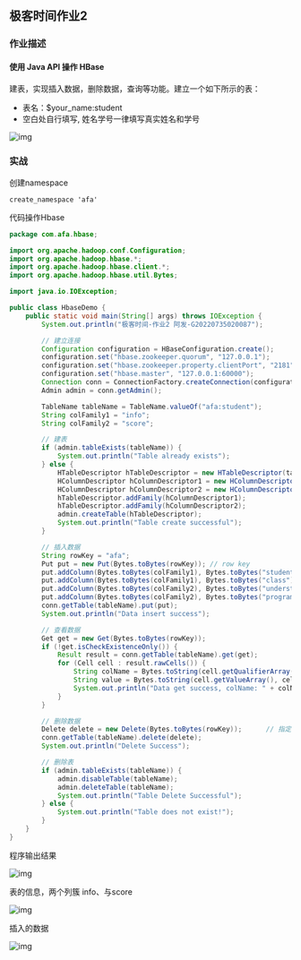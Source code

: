 ## 极客时间作业2

### 作业描述

#### 使用 Java API 操作 HBase

建表，实现插入数据，删除数据，查询等功能。建立一个如下所示的表：

- 表名：$your_name:student
- 空白处自行填写, 姓名学号一律填写真实姓名和学号

![img](https://typora-mac-alpha.oss-cn-shanghai.aliyuncs.com/img/1647657242794-8ddc75b3-1105-4269-9ab6-90602b36d36d.png)



### 实战

创建namespace

```shell
create_namespace 'afa'
```



代码操作Hbase

```java
package com.afa.hbase;

import org.apache.hadoop.conf.Configuration;
import org.apache.hadoop.hbase.*;
import org.apache.hadoop.hbase.client.*;
import org.apache.hadoop.hbase.util.Bytes;

import java.io.IOException;

public class HbaseDemo {
    public static void main(String[] args) throws IOException {
        System.out.println("极客时间-作业2 阿发-G20220735020087");

        // 建立连接
        Configuration configuration = HBaseConfiguration.create();
        configuration.set("hbase.zookeeper.quorum", "127.0.0.1");
        configuration.set("hbase.zookeeper.property.clientPort", "2181");
        configuration.set("hbase.master", "127.0.0.1:60000");
        Connection conn = ConnectionFactory.createConnection(configuration);
        Admin admin = conn.getAdmin();

        TableName tableName = TableName.valueOf("afa:student");
        String colFamily1 = "info";
        String colFamily2 = "score";

        // 建表
        if (admin.tableExists(tableName)) {
            System.out.println("Table already exists");
        } else {
            HTableDescriptor hTableDescriptor = new HTableDescriptor(tableName);
            HColumnDescriptor hColumnDescriptor1 = new HColumnDescriptor(colFamily1);
            HColumnDescriptor hColumnDescriptor2 = new HColumnDescriptor(colFamily2);
            hTableDescriptor.addFamily(hColumnDescriptor1);
            hTableDescriptor.addFamily(hColumnDescriptor2);
            admin.createTable(hTableDescriptor);
            System.out.println("Table create successful");
        }

        // 插入数据
        String rowKey = "afa";
        Put put = new Put(Bytes.toBytes(rowKey)); // row key
        put.addColumn(Bytes.toBytes(colFamily1), Bytes.toBytes("student_id"), Bytes.toBytes("G20220735020087")); // col1
        put.addColumn(Bytes.toBytes(colFamily1), Bytes.toBytes("class"), Bytes.toBytes(String.valueOf(1))); // col2
        put.addColumn(Bytes.toBytes(colFamily2), Bytes.toBytes("understanding"), Bytes.toBytes(String.valueOf(99))); // col1
        put.addColumn(Bytes.toBytes(colFamily2), Bytes.toBytes("programing"), Bytes.toBytes(String.valueOf(99))); // col2
        conn.getTable(tableName).put(put);
        System.out.println("Data insert success");

        // 查看数据
        Get get = new Get(Bytes.toBytes(rowKey));
        if (!get.isCheckExistenceOnly()) {
            Result result = conn.getTable(tableName).get(get);
            for (Cell cell : result.rawCells()) {
                String colName = Bytes.toString(cell.getQualifierArray(), cell.getQualifierOffset(), cell.getQualifierLength());
                String value = Bytes.toString(cell.getValueArray(), cell.getValueOffset(), cell.getValueLength());
                System.out.println("Data get success, colName: " + colName + ", value: " + value);
            }
        }

        // 删除数据
        Delete delete = new Delete(Bytes.toBytes(rowKey));      // 指定rowKey
        conn.getTable(tableName).delete(delete);
        System.out.println("Delete Success");

        // 删除表
        if (admin.tableExists(tableName)) {
            admin.disableTable(tableName);
            admin.deleteTable(tableName);
            System.out.println("Table Delete Successful");
        } else {
            System.out.println("Table does not exist!");
        }
    }
}
```

程序输出结果

![img](https://cdn.nlark.com/yuque/0/2022/png/2981563/1647660099990-f5118a16-d9a2-4992-bc3f-bfd637fdde2b.png)





表的信息，两个列簇 info、与score

![img](https://cdn.nlark.com/yuque/0/2022/png/2981563/1647659718327-6bd7b092-4a7d-44b0-8259-ecefc63ed2b1.png)



插入的数据

![img](https://cdn.nlark.com/yuque/0/2022/png/2981563/1647659883953-4ff93ab6-22f0-4694-87e4-090e3ac879de.png)
